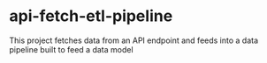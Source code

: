 # api-fetch-etl-pipeline
This project fetches data from an API endpoint and feeds into a data pipeline built to feed a data model
